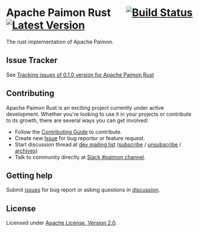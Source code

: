 <!--
  ~ Licensed to the Apache Software Foundation (ASF) under one
  ~ or more contributor license agreements.  See the NOTICE file
  ~ distributed with this work for additional information
  ~ regarding copyright ownership.  The ASF licenses this file
  ~ to you under the Apache License, Version 2.0 (the
  ~ "License"); you may not use this file except in compliance
  ~ with the License.  You may obtain a copy of the License at
  ~
  ~   http://www.apache.org/licenses/LICENSE-2.0
  ~
  ~ Unless required by applicable law or agreed to in writing,
  ~ software distributed under the License is distributed on an
  ~ "AS IS" BASIS, WITHOUT WARRANTIES OR CONDITIONS OF ANY
  ~ KIND, either express or implied.  See the License for the
  ~ specific language governing permissions and limitations
  ~ under the License.
-->

# Apache Paimon Rust &emsp; [![Build Status]][actions] [![Latest Version]][crates.io]

[Build Status]: https://img.shields.io/github/actions/workflow/status/apache/paimon-rust/ci.yml
[actions]: https://github.com/apache/paimon-rust/actions?query=branch%3Amain
[Latest Version]: https://img.shields.io/crates/v/paimon.svg
[crates.io]: https://crates.io/crates/paimon

The rust implementation of Apache Paimon. 

## Issue Tracker

See [Tracking issues of 0.1.0 version for Apache Paimon Rust](https://github.com/apache/paimon-rust/issues/3)

## Contributing

Apache Paimon Rust is an exciting project currently under active development. Whether you're looking to use it in your projects or contribute to its growth, there are several ways you can get involved:

- Follow the [Contributing Guide](CONTRIBUTING.md) to contribute.
- Create new [Issue](https://github.com/apache/paimon-rust/issues/new) for bug reportor or feature request.
- Start discussion thread at [dev mailing list](mailto:dev@paimon.apache.org) ([subscribe](<mailto:dev-subscribe@paimon.apache.org?subject=(send%20this%20email%20to%20subscribe)>) / [unsubscribe](<mailto:dev-unsubscribe@paimon.apache.org?subject=(send%20this%20email%20to%20unsubscribe)>) / [archives](https://lists.apache.org/list.html?dev@paimon.apache.org))
- Talk to community directly at [Slack #paimon channel](https://join.slack.com/t/the-asf/shared_invite/zt-2l9rns8pz-H8PE2Xnz6KraVd2Ap40z4g).

## Getting help

Submit [issues](https://github.com/apache/paimon-rust/issues/new/choose) for bug report or asking questions in [discussion](https://github.com/apache/paimon-rust/discussions/new?category=q-a).

## License

Licensed under <a href="./LICENSE">Apache License, Version 2.0</a>.

